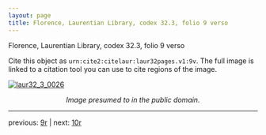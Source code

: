 ```yaml
---
layout: page
title: Florence, Laurentian Library, codex 32.3, folio 9 verso
---
```


Florence, Laurentian Library, codex 32.3, folio 9 verso

Cite this object as `urn:cite2:citelaur:laur32pages.v1:9v`.  The full image is linked to a citation tool you can use to cite regions of the image.

[![laur32_3_0026](http://www.homermultitext.org/iipsrv?IIIF=/project/homer/pyramidal/deepzoom/citelaur/laur32imgs/v1/laur32_3_0026.tif/full/800,/0/default.jpg)](http://www.homermultitext.org/ict2/?urn=urn:cite2:citelaur:laur32imgs.v1:laur32_3_0026) 

<p style="text-align: center; font-style: italic;">Image presumed to in the public domain.</p>

---

previous: [9r](../9r/) | next: [10r](../10r/)